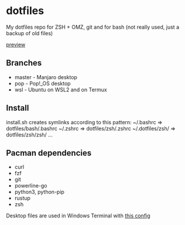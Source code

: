 # dotfiles

My dotfiles repo for ZSH + OMZ, git and for bash (not really used, just a backup of old files)

[preview](https://github.com/Maneren/dotfiles/blob/master/preview.png)

## Branches

- master - Manjaro desktop
- pop - Pop!\_OS desktop
- wsl - Ubuntu on WSL2 and on Termux

## Install

install.sh creates symlinks according to this pattern:
~/.bashrc => dotfiles/bash/.bashrc
~/.zshrc => dotfiles/zsh/.zshrc
~/.dotfiles/zsh/ => dotfiles/zsh/zsh/
...

## Pacman dependencies

- curl
- fzf
- git
- powerline-go
- python3, python-pip
- rustup
- zsh

Desktop files are used in Windows Terminal with [this config](https://github.com/Maneren/WindowsTerminalConfig)
